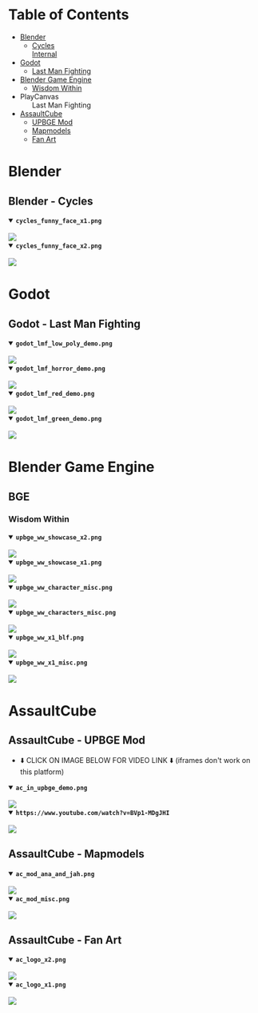 <h1>Table of Contents</h1>

<ul>
  <!-- Blender --->
  <li>
    <a href="#blender">Blender</a>
    <ul>
      <li><a href="#blender---cycles">Cycles</a></li>
      <div><a href="#blender---internal">Internal</a></div>
    </ul>
  </li>
  <!-- Godot --->
  <li>
    <a href="#godot">Godot</a>
    <ul>
      <li><a href="#godot---last-man-fighting">Last Man Fighting</a></li>
    </ul>
  </li>
  <!-- Blender Game Engine --->
  <li>
    <a href="#blender-game-engine">Blender Game Engine</a>
    <ul>
      <li><a href="#wisdom-within">Wisdom Within</a></li>
    </ul>
  </li>
  <!-- PlayCanvas --->
  <li>
    <div href="#godot">PlayCanvas</div>
    <ul>
      <div>Last Man Fighting</div>
    </ul>
  </li>
  <!-- AssaultCube --->
  <li>
    <a href="#assaultcube">AssaultCube</a>
    <ul>
      <li><a href="#assaultcube---upbge-mod">UPBGE Mod</a></li>
      <li><a href="#assaultcube---mapmodels">Mapmodels</a></li>
      <li><a href="#assaultcube---fan-art">Fan Art</a></li>
    </ul>
  </li>
</ul>

<!-- Blender --->

<h1>Blender</h1>

<h2>Blender - Cycles</h2>

<details open>
  <summary><code><b>cycles_funny_face_x1.png</b></code></summary>
  <br />
  <img src="https://raw.githubusercontent.com/rpaladin/personal-sketchbook/main/images/cycles/cycles_funny_face_x1.png" />
</details>

<details open>
  <summary><code><b>cycles_funny_face_x2.png</b></code></summary>
  <br />
  <img src="https://raw.githubusercontent.com/rpaladin/personal-sketchbook/main/images/cycles/cycles_funny_face_x2.png" />
</details>

<!-- Godot --->

<h1>Godot</h1>

<h2>Godot - Last Man Fighting</h2>

<details open>
  <summary><code><b>godot_lmf_low_poly_demo.png</b></code></summary>
  <br />
  <img src="https://raw.githubusercontent.com/rpaladin/personal-sketchbook/main/images/godot/godot_lmf_low_poly_demo.png" />
</details>

<details open>
  <summary><code><b>godot_lmf_horror_demo.png</b></code></summary>
  <br />
  <img src="https://raw.githubusercontent.com/rpaladin/personal-sketchbook/main/images/godot/godot_lmf_horror_demo.png" />
</details>

<details open>
  <summary><code><b>godot_lmf_red_demo.png</b></code></summary>
  <br />
  <img src="https://raw.githubusercontent.com/rpaladin/personal-sketchbook/main/images/godot/godot_lmf_red_demo.png" />
</details>

<details open>
  <summary><code><b>godot_lmf_green_demo.png</b></code></summary>
  <br />
  <img src="https://raw.githubusercontent.com/rpaladin/personal-sketchbook/main/images/godot/godot_lmf_green_demo.png" />
</details>

<!-- Blender Game Engine --->

<h1>Blender Game Engine</h1>

<h2>BGE</h2>

<h3>Wisdom Within</h3>

<details open>
  <summary><code><b>upbge_ww_showcase_x2.png</b></code></summary>
  <br />
  <img src="https://raw.githubusercontent.com/rpaladin/personal-sketchbook/main/images/blender-game-engine/upbge_ww_showcase_x2.png" />
</details>

<details open>
  <summary><code><b>upbge_ww_showcase_x1.png</b></code></summary>
  <br />
  <img src="https://raw.githubusercontent.com/rpaladin/personal-sketchbook/main/images/blender-game-engine/upbge_ww_showcase_x1.png" />
</details>

<details open>
  <summary><code><b>upbge_ww_character_misc.png</b></code></summary>
  <br />
  <img src="https://raw.githubusercontent.com/rpaladin/personal-sketchbook/main/images/blender-game-engine/upbge_ww_character_misc.png" />
</details>

<details open>
  <summary><code><b>upbge_ww_characters_misc.png</b></code></summary>
  <br />
  <img src="https://raw.githubusercontent.com/rpaladin/personal-sketchbook/main/images/blender-game-engine/upbge_ww_characters_misc.png" />
</details>

<details open>
  <summary><code><b>upbge_ww_x1_blf.png</b></code></summary>
  <br />
  <img src="https://raw.githubusercontent.com/rpaladin/personal-sketchbook/main/images/blender-game-engine/bge_ww_x1_blf.png" />
</details>

<details open>
  <summary><code><b>upbge_ww_x1_misc.png</b></code></summary>
  <br />
  <img src="https://raw.githubusercontent.com/rpaladin/personal-sketchbook/main/images/blender-game-engine/bge_ww_x1_misc.png" />
</details>

<!-- AssaultCube --->

<h1>AssaultCube</h1>

<h2>AssaultCube - UPBGE Mod</h2>

<ul>
  <li>⬇️ CLICK ON IMAGE BELOW FOR VIDEO LINK ⬇️ (iframes don't work on this platform)</li>
</ul>

<details open>
  <summary><code><b>ac_in_upbge_demo.png</b></code></summary>
  <br />
  <img src="https://raw.githubusercontent.com/rpaladin/personal-sketchbook/main/images/assaultcube/ac_in_upbge_demo.png" />
</details>

<details open>
  <summary><code><b>https://www.youtube.com/watch?v=BVp1-MDgJHI</b></code></summary>
  <br />
  <a href="https://www.youtube.com/watch?v=BVp1-MDgJHI">
    <img src="https://img.youtube.com/vi/BVp1-MDgJHI/0.jpg" />
  </a>
</details>

<h2>AssaultCube - Mapmodels</h2>

<details open>
  <summary><code><b>ac_mod_ana_and_jah.png</b></code></summary>
  <br />
  <img src="https://raw.githubusercontent.com/rpaladin/personal-sketchbook/main/images/assaultcube/ac_mod_ana_and_jah.png" />
</details>

<details open>
  <summary><code><b>ac_mod_misc.png</b></code></summary>
  <br />
  <img src="https://raw.githubusercontent.com/rpaladin/personal-sketchbook/main/images/assaultcube/ac_mod_misc.png" />
</details>

<h2>AssaultCube - Fan Art</h2>

<details open>
  <summary><code><b>ac_logo_x2.png</b></code></summary>
  <br />
  <img src="https://raw.githubusercontent.com/rpaladin/personal-sketchbook/main/images/assaultcube/ac_logo_x2.png" />
</details>

<details open>
  <summary><code><b>ac_logo_x1.png</b></code></summary>
  <br />
  <img src="https://raw.githubusercontent.com/rpaladin/personal-sketchbook/main/images/assaultcube/ac_logo_x1.png" />
</details>
